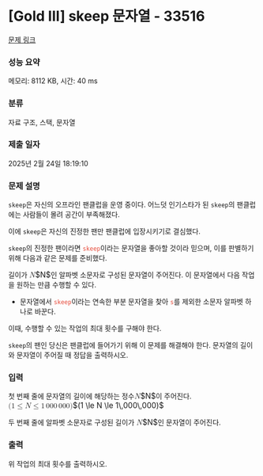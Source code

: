 # [Gold III] skeep 문자열 - 33516 

[문제 링크](https://www.acmicpc.net/problem/33516) 

### 성능 요약

메모리: 8112 KB, 시간: 40 ms

### 분류

자료 구조, 스택, 문자열

### 제출 일자

2025년 2월 24일 18:19:10

### 문제 설명

<p><code>skeep</code>은 자신의 오프라인 팬클럽을 운영 중이다. 어느덧 인기스타가 된 <code>skeep</code>의 팬클럽에는 사람들이 몰려 공간이 부족해졌다.</p>

<p>이에 <code>skeep</code>은 자신의 진정한 팬만 팬클럽에 입장시키기로 결심했다.</p>

<p><code>skeep</code>의 진정한 팬이라면 <span style="color:#e74c3c;"><code>skeep</code></span>이라는 문자열을 좋아할 것이라 믿으며, 이를 판별하기 위해 다음과 같은 문제를 준비했다.</p>

<p>길이가 <mjx-container class="MathJax" jax="CHTML" style="font-size: 109%; position: relative;"><mjx-math class="MJX-TEX" aria-hidden="true"><mjx-mi class="mjx-i"><mjx-c class="mjx-c1D441 TEX-I"></mjx-c></mjx-mi></mjx-math><mjx-assistive-mml unselectable="on" display="inline"><math xmlns="http://www.w3.org/1998/Math/MathML"><mi>N</mi></math></mjx-assistive-mml><span aria-hidden="true" class="no-mathjax mjx-copytext">$N$</span></mjx-container>인 알파벳 소문자로 구성된 문자열이 주어진다. 이 문자열에서 다음 작업을 원하는 만큼 수행할 수 있다.</p>

<ul>
	<li>문자열에서 <span style="color:#e74c3c;"><code>skeep</code></span>이라는 연속한 부분 문자열을 찾아 <span style="color:#e74c3c;"><code>s</code></span>를 제외한 소문자 알파벳 하나로 바꾼다.</li>
</ul>

<p>이때, 수행할 수 있는 작업의 최대 횟수를 구해야 한다.</p>

<p><code>skeep</code>의 팬인 당신은 팬클럽에 들어가기 위해 이 문제를 해결해야 한다. 문자열의 길이와 문자열이 주어질 때 정답을 출력하시오.</p>

### 입력 

 <p>첫 번째 줄에 문자열의 길이에 해당하는 정수<mjx-container class="MathJax" jax="CHTML" style="font-size: 109%; position: relative;"><mjx-math class="MJX-TEX" aria-hidden="true"><mjx-mi class="mjx-i"><mjx-c class="mjx-c1D441 TEX-I"></mjx-c></mjx-mi></mjx-math><mjx-assistive-mml unselectable="on" display="inline"><math xmlns="http://www.w3.org/1998/Math/MathML"><mi>N</mi></math></mjx-assistive-mml><span aria-hidden="true" class="no-mathjax mjx-copytext">$N$</span></mjx-container>이 주어진다. <mjx-container class="MathJax" jax="CHTML" style="font-size: 109%; position: relative;"><mjx-math class="MJX-TEX" aria-hidden="true"><mjx-mo class="mjx-n"><mjx-c class="mjx-c28"></mjx-c></mjx-mo><mjx-mn class="mjx-n"><mjx-c class="mjx-c31"></mjx-c></mjx-mn><mjx-mo class="mjx-n" space="4"><mjx-c class="mjx-c2264"></mjx-c></mjx-mo><mjx-mi class="mjx-i" space="4"><mjx-c class="mjx-c1D441 TEX-I"></mjx-c></mjx-mi><mjx-mo class="mjx-n" space="4"><mjx-c class="mjx-c2264"></mjx-c></mjx-mo><mjx-mn class="mjx-n" space="4"><mjx-c class="mjx-c31"></mjx-c></mjx-mn><mjx-mstyle><mjx-mspace style="width: 0.167em;"></mjx-mspace></mjx-mstyle><mjx-mn class="mjx-n"><mjx-c class="mjx-c30"></mjx-c><mjx-c class="mjx-c30"></mjx-c><mjx-c class="mjx-c30"></mjx-c></mjx-mn><mjx-mstyle><mjx-mspace style="width: 0.167em;"></mjx-mspace></mjx-mstyle><mjx-mn class="mjx-n"><mjx-c class="mjx-c30"></mjx-c><mjx-c class="mjx-c30"></mjx-c><mjx-c class="mjx-c30"></mjx-c></mjx-mn><mjx-mo class="mjx-n"><mjx-c class="mjx-c29"></mjx-c></mjx-mo></mjx-math><mjx-assistive-mml unselectable="on" display="inline"><math xmlns="http://www.w3.org/1998/Math/MathML"><mo stretchy="false">(</mo><mn>1</mn><mo>≤</mo><mi>N</mi><mo>≤</mo><mn>1</mn><mstyle scriptlevel="0"><mspace width="0.167em"></mspace></mstyle><mn>000</mn><mstyle scriptlevel="0"><mspace width="0.167em"></mspace></mstyle><mn>000</mn><mo stretchy="false">)</mo></math></mjx-assistive-mml><span aria-hidden="true" class="no-mathjax mjx-copytext">$(1 \le N \le 1\,000\,000)$</span> </mjx-container></p>

<p>두 번째 줄에 알파벳 소문자로 구성된 길이가 <mjx-container class="MathJax" jax="CHTML" style="font-size: 109%; position: relative;"><mjx-math class="MJX-TEX" aria-hidden="true"><mjx-mi class="mjx-i"><mjx-c class="mjx-c1D441 TEX-I"></mjx-c></mjx-mi></mjx-math><mjx-assistive-mml unselectable="on" display="inline"><math xmlns="http://www.w3.org/1998/Math/MathML"><mi>N</mi></math></mjx-assistive-mml><span aria-hidden="true" class="no-mathjax mjx-copytext">$N$</span></mjx-container>인 문자열이 주어진다.</p>

### 출력 

 <p>위 작업의 최대 횟수를 출력하시오.</p>

